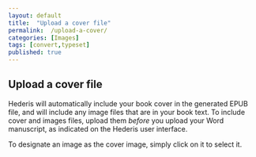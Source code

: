 ```yaml
---
layout: default
title:  "Upload a cover file"
permalink:  /upload-a-cover/
categories: [Images]
tags: [convert,typeset]
published: true
---
```


<section data-type="chapter" class="hsecchapter" data-hederis-type="hsecchapter" id="upload-a-cover" data-pi-attrs="id: upload-a-cover; data-tags: convert,typeset;" role="doc-chapter" data-tags="convert,typeset" data-author-name=" " data-book-title=" " title="Upload a cover file"><h1 data-hederis-type="hblkchaptitle" class="hblkchaptitle" id="p74r7yCyE">Upload a cover file</h1>
    <p class="hblkp" data-hederis-type="hblkp" id="pWw8gV2jC">Hederis will automatically include your book cover in the generated EPUB file, and will include any image files that are in your book text. To include cover and images files, upload them <em data-hederis-type="hspanem" id="pT7M8eBWU">before </em>you upload your Word manuscript, as indicated on the Hederis user interface.</p>
    <p class="hblkp" data-hederis-type="hblkp" id="pJWgvjexK">To designate an image as the cover image, simply click on it to select it.</p>
    </section>
    